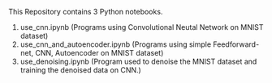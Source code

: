 This Repository contains 3 Python notebooks.<br>
1. use_cnn.ipynb (Programs using Convolutional Neutal Network on MNIST dataset)<br>
2. use_cnn_and_autoencoder.ipynb (Programs using simple Feedforward-net, CNN, Autoencoder on MNIST dataset)<br>
3. use_denoising.ipynb   (Program used to denoise the MNIST dataset and training the denoised data on CNN.)
